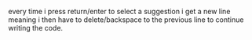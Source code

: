 every time i press return/enter to select a suggestion i get a new line meaning i then have to delete/backspace to the previous line to continue writing the code.